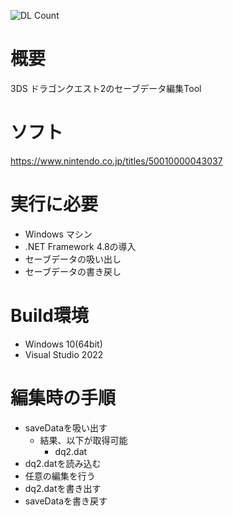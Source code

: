 ![DL Count](https://img.shields.io/github/downloads/turtle-insect/DQ2/total.svg)

# 概要
3DS ドラゴンクエスト2のセーブデータ編集Tool

# ソフト
https://www.nintendo.co.jp/titles/50010000043037

# 実行に必要
* Windows マシン
* .NET Framework 4.8の導入
* セーブデータの吸い出し
* セーブデータの書き戻し

# Build環境
* Windows 10(64bit)
* Visual Studio 2022

# 編集時の手順
* saveDataを吸い出す
   * 結果、以下が取得可能
      * dq2.dat
* dq2.datを読み込む
* 任意の編集を行う
* dq2.datを書き出す
* saveDataを書き戻す
